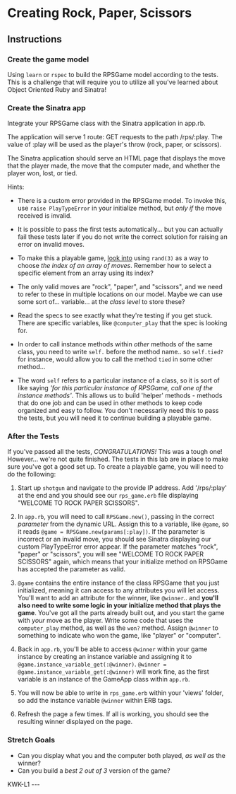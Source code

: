 # Creating Rock, Paper, Scissors

## Instructions

### Create the game model

Using `learn` or `rspec` to build the RPSGame model according to the tests.
This is a challenge that will require you to utilize all you've learned about
Object Oriented Ruby and Sinatra!

### Create the Sinatra app

Integrate your RPSGame class with the Sinatra application in app.rb.

The application will serve 1 route: GET requests to the path /rps/:play.
The value of :play will be used as the player's throw (rock, paper, or
scissors).

The Sinatra application should serve an HTML page that displays the move that
the player made, the move that the computer made, and whether the player won,
lost, or tied.

Hints:

* There is a custom error provided in the RPSGame model.  To invoke this, use
`raise PlayTypeError` in your initialize method, but _only if_ the move received
is invalid.

* It is possible to pass the first tests automatically... but you can actually
fail these tests later if you do not write the correct solution for raising an
error on invalid moves.

* To make this a playable game, [look
into](https://stackoverflow.com/questions/198460/how-to-get-a-random-number-in-ruby)
using `rand(3)` as a way to choose _the index of an array of moves_.  Remember
how to select a specific element from an array using its index?

* The only valid moves are "rock", "paper", and "scissors", and we need to refer
to these in multiple locations on our model.  Maybe we can use some sort of...
variable... at the _class level_ to store these?

* Read the specs to see exactly what they're testing if you get stuck.  There are
specific variables, like `@computer_play` that the spec is looking for.

* In order to call instance methods within _other_ methods of the same class, you
need to write `self.` before the method name.. so `self.tied?` for instance,
would allow you to call the method `tied` in some other method...

* The word `self` refers to a particular instance of a class, so it is sort of
like saying _'for this particular instance of RPSGame, call one of the instance
methods'_.  This allows us to build 'helper' methods - methods that do one job
and can be used in other methods to keep code organized and easy to follow. You
don't necessarily need this to pass the tests, but you will need it to continue
building a playable game.

### After the Tests

If you've passed all the tests, _CONGRATULATIONS!_ This was a tough one!
However... we're not quite finished.  The tests in this lab are in place to make
sure you've got a good set up.  To create a playable game, you will need to do
the following:

1. Start up `shotgun` and navigate to the provide IP address. Add '/rps/:play'
at the end and you should see our `rps_game.erb` file displaying "WELCOME TO
ROCK PAPER SCISSORS".

2. In `app.rb`, you will need to call `RPSGame.new()`, passing in the correct
_parameter_ from the dynamic URL. Assign this to a variable, like `@game`, so it
reads `@game = RPSGame.new(params[:play])`. If the parameter is incorrect or an
invalid move, you should see Sinatra displaying our custom PlayTypeError error
appear. If the parameter matches "rock", "paper" or "scissors", you will see
"WELCOME TO ROCK PAPER SCISSORS" again, which means that your initialize method
on RPSGame has accepted the parameter as valid.

3. `@game` contains the entire instance of the class RPSGame that you just
initialized, meaning it can access to any attributes you will let access.
You'll want to add an attribute for the winner, like `@winner`.. and **you'll
also need to write some logic in your initialize method that plays the game**.
You've got all the parts already built out, and you start the game with _your_
move as the player.  Write some code that uses the  `computer_play` method, as
well as the `won?` method.  Assign `@winner` to something to indicate who won
the game, like "player" or "computer".  

4. Back in `app.rb`, you'll be able to access `@winner` within your game
instance by creating an instance variable and assigning it to
`@game.instance_variable_get(:@winner)`. `@winner =
@game.instance_variable_get(:@winner)` will work fine, as the first variable is
an instance of the GameApp class within `app.rb`.  

5. You will now be able to write in `rps_game.erb` within your 'views' folder,
so add the instance variable `@winner` within ERB tags.

6. Refresh the page a few times.  If all is working, you should see the
resulting winner displayed on the page.

### Stretch Goals

+ Can you display what you and the computer both played, _as well as_ the winner?
+ Can you build a _best 2 out of 3_ version of the game?


<p data-visibility='hidden'>KWK-L1 ---</p>
